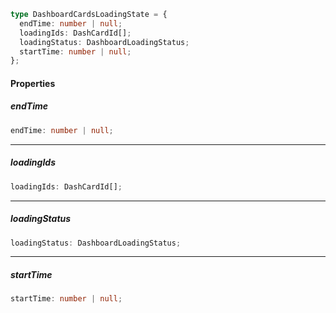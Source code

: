 ```ts
type DashboardCardsLoadingState = {
  endTime: number | null;
  loadingIds: DashCardId[];
  loadingStatus: DashboardLoadingStatus;
  startTime: number | null;
};
```

#### Properties

##### endTime

```ts
endTime: number | null;
```

***

##### loadingIds

```ts
loadingIds: DashCardId[];
```

***

##### loadingStatus

```ts
loadingStatus: DashboardLoadingStatus;
```

***

##### startTime

```ts
startTime: number | null;
```
